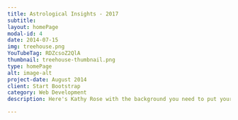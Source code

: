 ```yaml
---
title: Astrological Insights - 2017
subtitle: 
layout: homePage
modal-id: 4
date: 2014-07-15
img: treehouse.png
YouTubeTag: RDZcsoZ2QlA
thumbnail: treehouse-thumbnail.png
type: homePage
alt: image-alt
project-date: August 2014
client: Start Bootstrap
category: Web Development
description: Here's Kathy Rose with the background you need to put your needs into focus.

---
```

